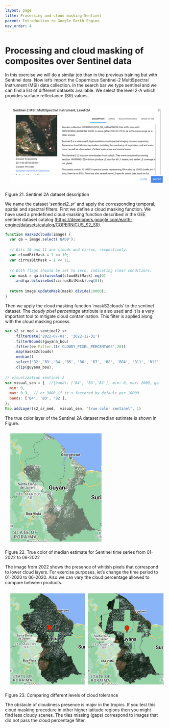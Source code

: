 ```yaml
---
layout: page
title: Processing and cloud masking Sentinel
parent: Introduction to Google Earth Engine
nav_order: 4
---
```


# Processing and cloud masking of composites over Sentinel data

In this exercise we will do a similar job than in the previous training but with Sentinel data. Now let’s import the Copernicus Sentinel-2 MultiSpectral Instrument (MSI) data collection. In the search bar we type sentinel and we can find a list of different datasets available. We select the level 2-A which provides surface reflectance (SR) values.

<img align="center" src="../images/intro-gee-images/21_sent.png" hspace="15" vspace="10" width="600">

Figure 21. Sentinel 2A dataset description

We name the dataset ‘*sentinel2_sr*’ and apply the corresponding temporal, spatial and spectral filters. First we define a cloud masking function. We have used a predefined cloud-masking function described in the GEE sentinel dataset catalog (https://developers.google.com/earth-engine/datasets/catalog/COPERNICUS_S2_SR).

```javascript
function maskS2clouds(image) {
  var qa = image.select('QA60');

  // Bits 10 and 11 are clouds and cirrus, respectively.
  var cloudBitMask = 1 << 10;
  var cirrusBitMask = 1 << 11;

  // Both flags should be set to zero, indicating clear conditions.
  var mask = qa.bitwiseAnd(cloudBitMask).eq(0)
  	.and(qa.bitwiseAnd(cirrusBitMask).eq(0));

  return image.updateMask(mask).divide(10000);
}
```

Then we apply the cloud masking function ‘maskS2clouds’ to the sentinel dataset. The *cloudy pixel percentage* attribute is also used and it is a very important tool to mitigate cloud contamination. This filter is applied along with the cloud masking process.

```javascript
var s2_sr_med = sentinel2_sr
  	.filterDate('2022-07-01', '2022-12-31')
  	.filterBounds(guyana_bou)
  	.filter(ee.Filter.lt('CLOUDY_PIXEL_PERCENTAGE',20))
  	.map(maskS2clouds)
  	.median()
  	.select('B2','B3','B4','B5', 'B6', 'B7', 'B8', 'B8A', 'B11', 'B12')  // B 'B2', G 'B3', R 'B4', NIR 'B8'
  	.clip(guyana_bou);

// visualization sentinel 2
var visual_sen = {  //{bands: ['B4', 'B3','B2'], min: 0, max: 2000, gamma: 11}
  min: 0,
  max: 0.3,  // or 3000 if it's factored by default per 10000
  bands: ['B4', 'B3', 'B2'],
};
Map.addLayer(s2_sr_med,  visual_sen, "true color sentinel", 1)
```

The true color layer of the Sentinel 2A dataset median estimate is shown in Figure.

<img align="center" src="../images/intro-gee-images/22_senmosaic.png" hspace="15" vspace="10" width="300">

Figure 22. True color of median estimate for Sentinel time series from 01-2022 to 06-2022

The image from 2022 shows the presence of whitish pixels that correspond to lower cloud layers. For exercise purposes, let’s change the time period to 01-2020 to 06-2020. Also we can vary the cloud percentage allowed to compare between products.

<img align="center" src="../images/intro-gee-images/23_compare.png" hspace="15" vspace="10" width="600">

Figure 23. Comparing different levels of cloud tolerance

The obstacle of cloudiness presence is major in the tropics. If you test this cloud masking procedure in other higher latitude regions then you might find less cloudy scenes. The tiles missing (gaps) correspond to images that did not pass the cloud percentage filter.